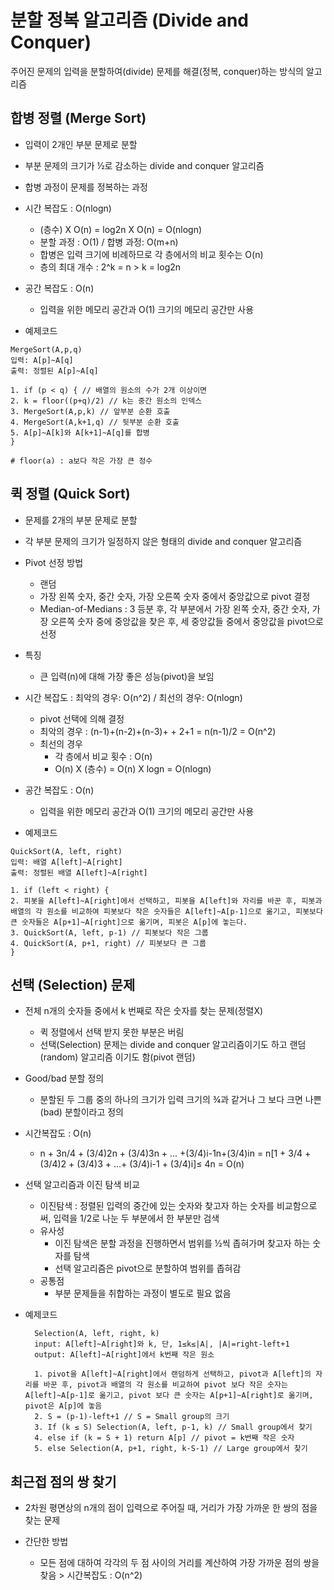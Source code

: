 # 분할 정복 알고리즘 (Divide and Conquer)
주어진 문제의 입력을 분할하여(divide) 문제를 해결(정복, conquer)하는 방식의 알고리즘

## 합병 정렬 (Merge Sort)
- 입력이 2개인 부분 문제로 분할
- 부분 문제의 크기가 ½로 감소하는 divide and conquer 알고리즘
- 합병 과정이 문제를 정복하는 과정

- 시간 복잡도 : O(nlogn)
    - (층수) X O(n) = log2n X O(n) = O(nlogn)
    - 분할 과정 : O(1) / 합병 과정: O(m+n)
    - 합병은 입력 크기에 비례하므로 각 층에서의 비교 횟수는 O(n)
    - 층의 최대 개수 : 2^k = n >  k = log2n

- 공간 복잡도 : O(n)
    - 입력을 위한 메모리 공간과 O(1) 크기의 메모리 공간만 사용

- 예제코드
```
MergeSort(A,p,q)
입력: A[p]~A[q]
출력: 정렬된 A[p]~A[q]

1. if (p < q) { // 배열의 원소의 수가 2개 이상이면
2. k = floor((p+q)/2) // k는 중간 원소의 인덱스
3. MergeSort(A,p,k) // 앞부분 순환 호출
4. MergeSort(A,k+1,q) // 뒷부분 순환 호출
5. A[p]~A[k]와 A[k+1]~A[q]를 합병
}

# floor(a) : a보다 작은 가장 큰 정수
```

## 퀵 정렬 (Quick Sort)
- 문제를 2개의 부분 문제로 분할
- 각 부분 문제의 크기가 일정하지 않은 형태의 divide and conquer 알고리즘
  
- Pivot 선정 방법
    - 랜덤
    - 가장 왼쪽 숫자, 중간 숫자, 가장 오른쪽 숫자 중에서 중앙값으로 pivot 결정
    - Median-of-Medians : 3 등분 후, 각 부분에서 가장 왼쪽 숫자, 중간 숫자, 가장 오른쪽 숫자 중에 중앙값을 찾은 후, 세 중앙값들 중에서 중앙값을 pivot으로 선정
          
- 특징
    - 큰 입력(n)에 대해 가장 좋은 성능(pivot)을 보임

- 시간 복잡도 : 최악의 경우: O(n^2) / 최선의 경우: O(nlogn)
    - pivot 선택에 의해 결정
    - 최악의 경우 :  (n-1)+(n-2)+(n-3)+ + 2+1 = n(n-1)/2 = O(n^2)
    - 최선의 경우
        - 각 층에서 비교 횟수 : O(n)
        - O(n) X (층수) = O(n) X logn = O(nlogn)

- 공간 복잡도 : O(n)
    - 입력을 위한 메모리 공간과 O(1) 크기의 메모리 공간만 사용

- 예제코드
```
QuickSort(A, left, right)
입력: 배열 A[left]~A[right]
출력: 정렬된 배열 A[left]~A[right]

1. if (left < right) {
2. 피봇을 A[left]~A[right]에서 선택하고, 피봇을 A[left]와 자리를 바꾼 후, 피봇과 배열의 각 원소를 비교하여 피봇보다 작은 숫자들은 A[left]~A[p-1]으로 옮기고, 피봇보다 큰 숫자들은 A[p+1]~A[right]으로 옮기며, 피봇은 A[p]에 놓는다.
3. QuickSort(A, left, p-1) // 피봇보다 작은 그룹
4. QuickSort(A, p+1, right) // 피봇보다 큰 그룹
}
```
## 선택 (Selection) 문제
- 전체 n개의 숫자들 중에서 k 번째로 작은 숫자를 찾는 문제(정렬X)
    - 퀵 정렬에서 선택 받지 못한 부분은 버림
    - 선택(Selection) 문제는 divide and conquer 알고리즘이기도 하고 랜덤(random) 알고리즘 이기도 함(pivot 랜덤)

- Good/bad 분할 정의
    - 분할된 두 그룹 중의 하나의 크기가 입력 크기의 ¾과 같거나 그 보다 크면 나쁜 (bad) 분할이라고 정의

 - 시간복잡도 : O(n)
     - n + 3n/4 + (3/4)2n + (3/4)3n + … +(3/4)i-1n+(3/4)in 
= n[1 + 3/4 + (3/4)2 + (3/4)3 + …+ (3/4)i-1 + (3/4)i]≤ 4n = O(n)

- 선택 알고리즘과 이진 탐색 비교
    - 이진탐색 : 정렬된 입력의 중간에 있는 숫자와 찾고자 하는 숫자를 비교함으로써, 입력을 1/2로 나눈 두 부분에서 한 부분만 검색
    - 유사성
        - 이진 탐색은 분할 과정을 진행하면서 범위를 ½씩 좁혀가며 찾고자 하는 숫자를 탐색
        - 선택 알고리즘은 pivot으로 분할하여 범위를 좁혀감
    - 공통점
        - 부분 문제들을 취합하는 과정이 별도로 필요 없음
- 예제코드
  ```
    Selection(A, left, right, k)
    input: A[left]~A[right]와 k, 단, 1≤k≤|A|, |A|=right-left+1
    output: A[left]~A[right]에서 k번째 작은 원소
    
    1. pivot을 A[left]~A[right]에서 랜덤하게 선택하고, pivot과 A[left]의 자리를 바꾼 후, pivot과 배열의 각 원소를 비교하여 pivot 보다 작은 숫자는 A[left]~A[p-1]로 옮기고, pivot 보다 큰 숫자는 A[p+1]~A[right]로 옮기며, pivot은 A[p]에 놓음
    2. S = (p-1)-left+1 // S = Small group의 크기
    3. If (k ≤ S) Selection(A, left, p-1, k) // Small group에서 찾기
    4. else if (k = S + 1) return A[p] // pivot = k번째 작은 숫자
    5. else Selection(A, p+1, right, k-S-1) // Large group에서 찾기
  ```
## 최근접 점의 쌍 찾기
- 2차원 평면상의 n개의 점이 입력으로 주어질 때, 거리가 가장 가까운 한 쌍의 점을 찾는 문제

- 간단한 방법
    - 모든 점에 대하여 각각의 두 점 사이의 거리를 계산하여 가장 가까운 점의 쌍을 찾음 > 시간복잡도 : O(n^2)

